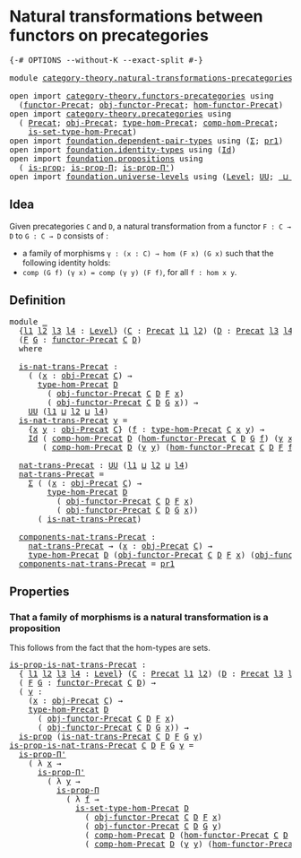 # Natural transformations between functors on precategories

<pre class="Agda"><a id="70" class="Symbol">{-#</a> <a id="74" class="Keyword">OPTIONS</a> <a id="82" class="Pragma">--without-K</a> <a id="94" class="Pragma">--exact-split</a> <a id="108" class="Symbol">#-}</a>

<a id="113" class="Keyword">module</a> <a id="120" href="category-theory.natural-transformations-precategories.html" class="Module">category-theory.natural-transformations-precategories</a> <a id="174" class="Keyword">where</a>

<a id="181" class="Keyword">open</a> <a id="186" class="Keyword">import</a> <a id="193" href="category-theory.functors-precategories.html" class="Module">category-theory.functors-precategories</a> <a id="232" class="Keyword">using</a>
  <a id="240" class="Symbol">(</a><a id="241" href="category-theory.functors-precategories.html#1046" class="Function">functor-Precat</a><a id="255" class="Symbol">;</a> <a id="257" href="category-theory.functors-precategories.html#1611" class="Function">obj-functor-Precat</a><a id="275" class="Symbol">;</a> <a id="277" href="category-theory.functors-precategories.html#1707" class="Function">hom-functor-Precat</a><a id="295" class="Symbol">)</a>
<a id="297" class="Keyword">open</a> <a id="302" class="Keyword">import</a> <a id="309" href="category-theory.precategories.html" class="Module">category-theory.precategories</a> <a id="339" class="Keyword">using</a>
  <a id="347" class="Symbol">(</a> <a id="349" href="category-theory.precategories.html#2242" class="Function">Precat</a><a id="355" class="Symbol">;</a> <a id="357" href="category-theory.precategories.html#2555" class="Function">obj-Precat</a><a id="367" class="Symbol">;</a> <a id="369" href="category-theory.precategories.html#2674" class="Function">type-hom-Precat</a><a id="384" class="Symbol">;</a> <a id="386" href="category-theory.precategories.html#3056" class="Function">comp-hom-Precat</a><a id="401" class="Symbol">;</a>
    <a id="407" href="category-theory.precategories.html#2772" class="Function">is-set-type-hom-Precat</a><a id="429" class="Symbol">)</a>
<a id="431" class="Keyword">open</a> <a id="436" class="Keyword">import</a> <a id="443" href="foundation.dependent-pair-types.html" class="Module">foundation.dependent-pair-types</a> <a id="475" class="Keyword">using</a> <a id="481" class="Symbol">(</a><a id="482" href="foundation-core.dependent-pair-types.html#502" class="Record">Σ</a><a id="483" class="Symbol">;</a> <a id="485" href="foundation-core.dependent-pair-types.html#592" class="Field">pr1</a><a id="488" class="Symbol">)</a>
<a id="490" class="Keyword">open</a> <a id="495" class="Keyword">import</a> <a id="502" href="foundation.identity-types.html" class="Module">foundation.identity-types</a> <a id="528" class="Keyword">using</a> <a id="534" class="Symbol">(</a><a id="535" href="foundation-core.identity-types.html#641" class="Datatype">Id</a><a id="537" class="Symbol">)</a>
<a id="539" class="Keyword">open</a> <a id="544" class="Keyword">import</a> <a id="551" href="foundation.propositions.html" class="Module">foundation.propositions</a> <a id="575" class="Keyword">using</a>
  <a id="583" class="Symbol">(</a> <a id="585" href="foundation-core.propositions.html#1295" class="Function">is-prop</a><a id="592" class="Symbol">;</a> <a id="594" href="foundation-core.propositions.html#6147" class="Function">is-prop-Π</a><a id="603" class="Symbol">;</a> <a id="605" href="foundation-core.propositions.html#6908" class="Function">is-prop-Π&#39;</a><a id="615" class="Symbol">)</a>
<a id="617" class="Keyword">open</a> <a id="622" class="Keyword">import</a> <a id="629" href="foundation.universe-levels.html" class="Module">foundation.universe-levels</a> <a id="656" class="Keyword">using</a> <a id="662" class="Symbol">(</a><a id="663" href="Agda.Primitive.html#597" class="Postulate">Level</a><a id="668" class="Symbol">;</a> <a id="670" href="foundation-core.universe-levels.html#222" class="Primitive">UU</a><a id="672" class="Symbol">;</a> <a id="674" href="Agda.Primitive.html#810" class="Primitive Operator">_⊔_</a><a id="677" class="Symbol">)</a>
</pre>
## Idea

Given precategories `C` and `D`, a natural transformation from a functor `F : C → D` to `G : C → D` consists of :
- a family of morphisms `γ : (x : C) → hom (F x) (G x)`
such that the following identity holds:
- `comp (G f) (γ x) = comp (γ y) (F f)`, for all `f : hom x y`.

## Definition

<pre class="Agda"><a id="991" class="Keyword">module</a> <a id="998" href="category-theory.natural-transformations-precategories.html#998" class="Module">_</a>
  <a id="1002" class="Symbol">{</a><a id="1003" href="category-theory.natural-transformations-precategories.html#1003" class="Bound">l1</a> <a id="1006" href="category-theory.natural-transformations-precategories.html#1006" class="Bound">l2</a> <a id="1009" href="category-theory.natural-transformations-precategories.html#1009" class="Bound">l3</a> <a id="1012" href="category-theory.natural-transformations-precategories.html#1012" class="Bound">l4</a> <a id="1015" class="Symbol">:</a> <a id="1017" href="Agda.Primitive.html#597" class="Postulate">Level</a><a id="1022" class="Symbol">}</a> <a id="1024" class="Symbol">(</a><a id="1025" href="category-theory.natural-transformations-precategories.html#1025" class="Bound">C</a> <a id="1027" class="Symbol">:</a> <a id="1029" href="category-theory.precategories.html#2242" class="Function">Precat</a> <a id="1036" href="category-theory.natural-transformations-precategories.html#1003" class="Bound">l1</a> <a id="1039" href="category-theory.natural-transformations-precategories.html#1006" class="Bound">l2</a><a id="1041" class="Symbol">)</a> <a id="1043" class="Symbol">(</a><a id="1044" href="category-theory.natural-transformations-precategories.html#1044" class="Bound">D</a> <a id="1046" class="Symbol">:</a> <a id="1048" href="category-theory.precategories.html#2242" class="Function">Precat</a> <a id="1055" href="category-theory.natural-transformations-precategories.html#1009" class="Bound">l3</a> <a id="1058" href="category-theory.natural-transformations-precategories.html#1012" class="Bound">l4</a><a id="1060" class="Symbol">)</a>
  <a id="1064" class="Symbol">(</a><a id="1065" href="category-theory.natural-transformations-precategories.html#1065" class="Bound">F</a> <a id="1067" href="category-theory.natural-transformations-precategories.html#1067" class="Bound">G</a> <a id="1069" class="Symbol">:</a> <a id="1071" href="category-theory.functors-precategories.html#1046" class="Function">functor-Precat</a> <a id="1086" href="category-theory.natural-transformations-precategories.html#1025" class="Bound">C</a> <a id="1088" href="category-theory.natural-transformations-precategories.html#1044" class="Bound">D</a><a id="1089" class="Symbol">)</a>
  <a id="1093" class="Keyword">where</a>

  <a id="1102" href="category-theory.natural-transformations-precategories.html#1102" class="Function">is-nat-trans-Precat</a> <a id="1122" class="Symbol">:</a>
    <a id="1128" class="Symbol">(</a> <a id="1130" class="Symbol">(</a><a id="1131" href="category-theory.natural-transformations-precategories.html#1131" class="Bound">x</a> <a id="1133" class="Symbol">:</a> <a id="1135" href="category-theory.precategories.html#2555" class="Function">obj-Precat</a> <a id="1146" href="category-theory.natural-transformations-precategories.html#1025" class="Bound">C</a><a id="1147" class="Symbol">)</a> <a id="1149" class="Symbol">→</a>
      <a id="1157" href="category-theory.precategories.html#2674" class="Function">type-hom-Precat</a> <a id="1173" href="category-theory.natural-transformations-precategories.html#1044" class="Bound">D</a>
        <a id="1183" class="Symbol">(</a> <a id="1185" href="category-theory.functors-precategories.html#1611" class="Function">obj-functor-Precat</a> <a id="1204" href="category-theory.natural-transformations-precategories.html#1025" class="Bound">C</a> <a id="1206" href="category-theory.natural-transformations-precategories.html#1044" class="Bound">D</a> <a id="1208" href="category-theory.natural-transformations-precategories.html#1065" class="Bound">F</a> <a id="1210" href="category-theory.natural-transformations-precategories.html#1131" class="Bound">x</a><a id="1211" class="Symbol">)</a>
        <a id="1221" class="Symbol">(</a> <a id="1223" href="category-theory.functors-precategories.html#1611" class="Function">obj-functor-Precat</a> <a id="1242" href="category-theory.natural-transformations-precategories.html#1025" class="Bound">C</a> <a id="1244" href="category-theory.natural-transformations-precategories.html#1044" class="Bound">D</a> <a id="1246" href="category-theory.natural-transformations-precategories.html#1067" class="Bound">G</a> <a id="1248" href="category-theory.natural-transformations-precategories.html#1131" class="Bound">x</a><a id="1249" class="Symbol">))</a> <a id="1252" class="Symbol">→</a>
    <a id="1258" href="foundation-core.universe-levels.html#222" class="Primitive">UU</a> <a id="1261" class="Symbol">(</a><a id="1262" href="category-theory.natural-transformations-precategories.html#1003" class="Bound">l1</a> <a id="1265" href="Agda.Primitive.html#810" class="Primitive Operator">⊔</a> <a id="1267" href="category-theory.natural-transformations-precategories.html#1006" class="Bound">l2</a> <a id="1270" href="Agda.Primitive.html#810" class="Primitive Operator">⊔</a> <a id="1272" href="category-theory.natural-transformations-precategories.html#1012" class="Bound">l4</a><a id="1274" class="Symbol">)</a>
  <a id="1278" href="category-theory.natural-transformations-precategories.html#1102" class="Function">is-nat-trans-Precat</a> <a id="1298" href="category-theory.natural-transformations-precategories.html#1298" class="Bound">γ</a> <a id="1300" class="Symbol">=</a>
    <a id="1306" class="Symbol">{</a><a id="1307" href="category-theory.natural-transformations-precategories.html#1307" class="Bound">x</a> <a id="1309" href="category-theory.natural-transformations-precategories.html#1309" class="Bound">y</a> <a id="1311" class="Symbol">:</a> <a id="1313" href="category-theory.precategories.html#2555" class="Function">obj-Precat</a> <a id="1324" href="category-theory.natural-transformations-precategories.html#1025" class="Bound">C</a><a id="1325" class="Symbol">}</a> <a id="1327" class="Symbol">(</a><a id="1328" href="category-theory.natural-transformations-precategories.html#1328" class="Bound">f</a> <a id="1330" class="Symbol">:</a> <a id="1332" href="category-theory.precategories.html#2674" class="Function">type-hom-Precat</a> <a id="1348" href="category-theory.natural-transformations-precategories.html#1025" class="Bound">C</a> <a id="1350" href="category-theory.natural-transformations-precategories.html#1307" class="Bound">x</a> <a id="1352" href="category-theory.natural-transformations-precategories.html#1309" class="Bound">y</a><a id="1353" class="Symbol">)</a> <a id="1355" class="Symbol">→</a>
    <a id="1361" href="foundation-core.identity-types.html#641" class="Datatype">Id</a> <a id="1364" class="Symbol">(</a> <a id="1366" href="category-theory.precategories.html#3056" class="Function">comp-hom-Precat</a> <a id="1382" href="category-theory.natural-transformations-precategories.html#1044" class="Bound">D</a> <a id="1384" class="Symbol">(</a><a id="1385" href="category-theory.functors-precategories.html#1707" class="Function">hom-functor-Precat</a> <a id="1404" href="category-theory.natural-transformations-precategories.html#1025" class="Bound">C</a> <a id="1406" href="category-theory.natural-transformations-precategories.html#1044" class="Bound">D</a> <a id="1408" href="category-theory.natural-transformations-precategories.html#1067" class="Bound">G</a> <a id="1410" href="category-theory.natural-transformations-precategories.html#1328" class="Bound">f</a><a id="1411" class="Symbol">)</a> <a id="1413" class="Symbol">(</a><a id="1414" href="category-theory.natural-transformations-precategories.html#1298" class="Bound">γ</a> <a id="1416" href="category-theory.natural-transformations-precategories.html#1307" class="Bound">x</a><a id="1417" class="Symbol">))</a>
       <a id="1427" class="Symbol">(</a> <a id="1429" href="category-theory.precategories.html#3056" class="Function">comp-hom-Precat</a> <a id="1445" href="category-theory.natural-transformations-precategories.html#1044" class="Bound">D</a> <a id="1447" class="Symbol">(</a><a id="1448" href="category-theory.natural-transformations-precategories.html#1298" class="Bound">γ</a> <a id="1450" href="category-theory.natural-transformations-precategories.html#1309" class="Bound">y</a><a id="1451" class="Symbol">)</a> <a id="1453" class="Symbol">(</a><a id="1454" href="category-theory.functors-precategories.html#1707" class="Function">hom-functor-Precat</a> <a id="1473" href="category-theory.natural-transformations-precategories.html#1025" class="Bound">C</a> <a id="1475" href="category-theory.natural-transformations-precategories.html#1044" class="Bound">D</a> <a id="1477" href="category-theory.natural-transformations-precategories.html#1065" class="Bound">F</a> <a id="1479" href="category-theory.natural-transformations-precategories.html#1328" class="Bound">f</a><a id="1480" class="Symbol">))</a>

  <a id="1486" href="category-theory.natural-transformations-precategories.html#1486" class="Function">nat-trans-Precat</a> <a id="1503" class="Symbol">:</a> <a id="1505" href="foundation-core.universe-levels.html#222" class="Primitive">UU</a> <a id="1508" class="Symbol">(</a><a id="1509" href="category-theory.natural-transformations-precategories.html#1003" class="Bound">l1</a> <a id="1512" href="Agda.Primitive.html#810" class="Primitive Operator">⊔</a> <a id="1514" href="category-theory.natural-transformations-precategories.html#1006" class="Bound">l2</a> <a id="1517" href="Agda.Primitive.html#810" class="Primitive Operator">⊔</a> <a id="1519" href="category-theory.natural-transformations-precategories.html#1012" class="Bound">l4</a><a id="1521" class="Symbol">)</a>
  <a id="1525" href="category-theory.natural-transformations-precategories.html#1486" class="Function">nat-trans-Precat</a> <a id="1542" class="Symbol">=</a>
    <a id="1548" href="foundation-core.dependent-pair-types.html#502" class="Record">Σ</a> <a id="1550" class="Symbol">(</a> <a id="1552" class="Symbol">(</a><a id="1553" href="category-theory.natural-transformations-precategories.html#1553" class="Bound">x</a> <a id="1555" class="Symbol">:</a> <a id="1557" href="category-theory.precategories.html#2555" class="Function">obj-Precat</a> <a id="1568" href="category-theory.natural-transformations-precategories.html#1025" class="Bound">C</a><a id="1569" class="Symbol">)</a> <a id="1571" class="Symbol">→</a>
        <a id="1581" href="category-theory.precategories.html#2674" class="Function">type-hom-Precat</a> <a id="1597" href="category-theory.natural-transformations-precategories.html#1044" class="Bound">D</a>
          <a id="1609" class="Symbol">(</a> <a id="1611" href="category-theory.functors-precategories.html#1611" class="Function">obj-functor-Precat</a> <a id="1630" href="category-theory.natural-transformations-precategories.html#1025" class="Bound">C</a> <a id="1632" href="category-theory.natural-transformations-precategories.html#1044" class="Bound">D</a> <a id="1634" href="category-theory.natural-transformations-precategories.html#1065" class="Bound">F</a> <a id="1636" href="category-theory.natural-transformations-precategories.html#1553" class="Bound">x</a><a id="1637" class="Symbol">)</a>
          <a id="1649" class="Symbol">(</a> <a id="1651" href="category-theory.functors-precategories.html#1611" class="Function">obj-functor-Precat</a> <a id="1670" href="category-theory.natural-transformations-precategories.html#1025" class="Bound">C</a> <a id="1672" href="category-theory.natural-transformations-precategories.html#1044" class="Bound">D</a> <a id="1674" href="category-theory.natural-transformations-precategories.html#1067" class="Bound">G</a> <a id="1676" href="category-theory.natural-transformations-precategories.html#1553" class="Bound">x</a><a id="1677" class="Symbol">))</a>
      <a id="1686" class="Symbol">(</a> <a id="1688" href="category-theory.natural-transformations-precategories.html#1102" class="Function">is-nat-trans-Precat</a><a id="1707" class="Symbol">)</a>

  <a id="1712" href="category-theory.natural-transformations-precategories.html#1712" class="Function">components-nat-trans-Precat</a> <a id="1740" class="Symbol">:</a>
    <a id="1746" href="category-theory.natural-transformations-precategories.html#1486" class="Function">nat-trans-Precat</a> <a id="1763" class="Symbol">→</a> <a id="1765" class="Symbol">(</a><a id="1766" href="category-theory.natural-transformations-precategories.html#1766" class="Bound">x</a> <a id="1768" class="Symbol">:</a> <a id="1770" href="category-theory.precategories.html#2555" class="Function">obj-Precat</a> <a id="1781" href="category-theory.natural-transformations-precategories.html#1025" class="Bound">C</a><a id="1782" class="Symbol">)</a> <a id="1784" class="Symbol">→</a>
    <a id="1790" href="category-theory.precategories.html#2674" class="Function">type-hom-Precat</a> <a id="1806" href="category-theory.natural-transformations-precategories.html#1044" class="Bound">D</a> <a id="1808" class="Symbol">(</a><a id="1809" href="category-theory.functors-precategories.html#1611" class="Function">obj-functor-Precat</a> <a id="1828" href="category-theory.natural-transformations-precategories.html#1025" class="Bound">C</a> <a id="1830" href="category-theory.natural-transformations-precategories.html#1044" class="Bound">D</a> <a id="1832" href="category-theory.natural-transformations-precategories.html#1065" class="Bound">F</a> <a id="1834" href="category-theory.natural-transformations-precategories.html#1766" class="Bound">x</a><a id="1835" class="Symbol">)</a> <a id="1837" class="Symbol">(</a><a id="1838" href="category-theory.functors-precategories.html#1611" class="Function">obj-functor-Precat</a> <a id="1857" href="category-theory.natural-transformations-precategories.html#1025" class="Bound">C</a> <a id="1859" href="category-theory.natural-transformations-precategories.html#1044" class="Bound">D</a> <a id="1861" href="category-theory.natural-transformations-precategories.html#1067" class="Bound">G</a> <a id="1863" href="category-theory.natural-transformations-precategories.html#1766" class="Bound">x</a><a id="1864" class="Symbol">)</a>
  <a id="1868" href="category-theory.natural-transformations-precategories.html#1712" class="Function">components-nat-trans-Precat</a> <a id="1896" class="Symbol">=</a> <a id="1898" href="foundation-core.dependent-pair-types.html#592" class="Field">pr1</a>
</pre>
## Properties

### That a family of morphisms is a natural transformation is a proposition

This follows from the fact that the hom-types are sets.

<pre class="Agda"><a id="is-prop-is-nat-trans-Precat"></a><a id="2064" href="category-theory.natural-transformations-precategories.html#2064" class="Function">is-prop-is-nat-trans-Precat</a> <a id="2092" class="Symbol">:</a>
  <a id="2096" class="Symbol">{</a> <a id="2098" href="category-theory.natural-transformations-precategories.html#2098" class="Bound">l1</a> <a id="2101" href="category-theory.natural-transformations-precategories.html#2101" class="Bound">l2</a> <a id="2104" href="category-theory.natural-transformations-precategories.html#2104" class="Bound">l3</a> <a id="2107" href="category-theory.natural-transformations-precategories.html#2107" class="Bound">l4</a> <a id="2110" class="Symbol">:</a> <a id="2112" href="Agda.Primitive.html#597" class="Postulate">Level</a><a id="2117" class="Symbol">}</a> <a id="2119" class="Symbol">(</a><a id="2120" href="category-theory.natural-transformations-precategories.html#2120" class="Bound">C</a> <a id="2122" class="Symbol">:</a> <a id="2124" href="category-theory.precategories.html#2242" class="Function">Precat</a> <a id="2131" href="category-theory.natural-transformations-precategories.html#2098" class="Bound">l1</a> <a id="2134" href="category-theory.natural-transformations-precategories.html#2101" class="Bound">l2</a><a id="2136" class="Symbol">)</a> <a id="2138" class="Symbol">(</a><a id="2139" href="category-theory.natural-transformations-precategories.html#2139" class="Bound">D</a> <a id="2141" class="Symbol">:</a> <a id="2143" href="category-theory.precategories.html#2242" class="Function">Precat</a> <a id="2150" href="category-theory.natural-transformations-precategories.html#2104" class="Bound">l3</a> <a id="2153" href="category-theory.natural-transformations-precategories.html#2107" class="Bound">l4</a><a id="2155" class="Symbol">)</a>
  <a id="2159" class="Symbol">(</a> <a id="2161" href="category-theory.natural-transformations-precategories.html#2161" class="Bound">F</a> <a id="2163" href="category-theory.natural-transformations-precategories.html#2163" class="Bound">G</a> <a id="2165" class="Symbol">:</a> <a id="2167" href="category-theory.functors-precategories.html#1046" class="Function">functor-Precat</a> <a id="2182" href="category-theory.natural-transformations-precategories.html#2120" class="Bound">C</a> <a id="2184" href="category-theory.natural-transformations-precategories.html#2139" class="Bound">D</a><a id="2185" class="Symbol">)</a> <a id="2187" class="Symbol">→</a>
  <a id="2191" class="Symbol">(</a> <a id="2193" href="category-theory.natural-transformations-precategories.html#2193" class="Bound">γ</a> <a id="2195" class="Symbol">:</a>
    <a id="2201" class="Symbol">(</a><a id="2202" href="category-theory.natural-transformations-precategories.html#2202" class="Bound">x</a> <a id="2204" class="Symbol">:</a> <a id="2206" href="category-theory.precategories.html#2555" class="Function">obj-Precat</a> <a id="2217" href="category-theory.natural-transformations-precategories.html#2120" class="Bound">C</a><a id="2218" class="Symbol">)</a> <a id="2220" class="Symbol">→</a>
    <a id="2226" href="category-theory.precategories.html#2674" class="Function">type-hom-Precat</a> <a id="2242" href="category-theory.natural-transformations-precategories.html#2139" class="Bound">D</a>
      <a id="2250" class="Symbol">(</a> <a id="2252" href="category-theory.functors-precategories.html#1611" class="Function">obj-functor-Precat</a> <a id="2271" href="category-theory.natural-transformations-precategories.html#2120" class="Bound">C</a> <a id="2273" href="category-theory.natural-transformations-precategories.html#2139" class="Bound">D</a> <a id="2275" href="category-theory.natural-transformations-precategories.html#2161" class="Bound">F</a> <a id="2277" href="category-theory.natural-transformations-precategories.html#2202" class="Bound">x</a><a id="2278" class="Symbol">)</a>
      <a id="2286" class="Symbol">(</a> <a id="2288" href="category-theory.functors-precategories.html#1611" class="Function">obj-functor-Precat</a> <a id="2307" href="category-theory.natural-transformations-precategories.html#2120" class="Bound">C</a> <a id="2309" href="category-theory.natural-transformations-precategories.html#2139" class="Bound">D</a> <a id="2311" href="category-theory.natural-transformations-precategories.html#2163" class="Bound">G</a> <a id="2313" href="category-theory.natural-transformations-precategories.html#2202" class="Bound">x</a><a id="2314" class="Symbol">))</a> <a id="2317" class="Symbol">→</a>
  <a id="2321" href="foundation-core.propositions.html#1295" class="Function">is-prop</a> <a id="2329" class="Symbol">(</a><a id="2330" href="category-theory.natural-transformations-precategories.html#1102" class="Function">is-nat-trans-Precat</a> <a id="2350" href="category-theory.natural-transformations-precategories.html#2120" class="Bound">C</a> <a id="2352" href="category-theory.natural-transformations-precategories.html#2139" class="Bound">D</a> <a id="2354" href="category-theory.natural-transformations-precategories.html#2161" class="Bound">F</a> <a id="2356" href="category-theory.natural-transformations-precategories.html#2163" class="Bound">G</a> <a id="2358" href="category-theory.natural-transformations-precategories.html#2193" class="Bound">γ</a><a id="2359" class="Symbol">)</a>
<a id="2361" href="category-theory.natural-transformations-precategories.html#2064" class="Function">is-prop-is-nat-trans-Precat</a> <a id="2389" href="category-theory.natural-transformations-precategories.html#2389" class="Bound">C</a> <a id="2391" href="category-theory.natural-transformations-precategories.html#2391" class="Bound">D</a> <a id="2393" href="category-theory.natural-transformations-precategories.html#2393" class="Bound">F</a> <a id="2395" href="category-theory.natural-transformations-precategories.html#2395" class="Bound">G</a> <a id="2397" href="category-theory.natural-transformations-precategories.html#2397" class="Bound">γ</a> <a id="2399" class="Symbol">=</a>
  <a id="2403" href="foundation-core.propositions.html#6908" class="Function">is-prop-Π&#39;</a>
    <a id="2418" class="Symbol">(</a> <a id="2420" class="Symbol">λ</a> <a id="2422" href="category-theory.natural-transformations-precategories.html#2422" class="Bound">x</a> <a id="2424" class="Symbol">→</a>
      <a id="2432" href="foundation-core.propositions.html#6908" class="Function">is-prop-Π&#39;</a>
        <a id="2451" class="Symbol">(</a> <a id="2453" class="Symbol">λ</a> <a id="2455" href="category-theory.natural-transformations-precategories.html#2455" class="Bound">y</a> <a id="2457" class="Symbol">→</a>
          <a id="2469" href="foundation-core.propositions.html#6147" class="Function">is-prop-Π</a>
            <a id="2491" class="Symbol">(</a> <a id="2493" class="Symbol">λ</a> <a id="2495" href="category-theory.natural-transformations-precategories.html#2495" class="Bound">f</a> <a id="2497" class="Symbol">→</a>
              <a id="2513" href="category-theory.precategories.html#2772" class="Function">is-set-type-hom-Precat</a> <a id="2536" href="category-theory.natural-transformations-precategories.html#2391" class="Bound">D</a>
                <a id="2554" class="Symbol">(</a> <a id="2556" href="category-theory.functors-precategories.html#1611" class="Function">obj-functor-Precat</a> <a id="2575" href="category-theory.natural-transformations-precategories.html#2389" class="Bound">C</a> <a id="2577" href="category-theory.natural-transformations-precategories.html#2391" class="Bound">D</a> <a id="2579" href="category-theory.natural-transformations-precategories.html#2393" class="Bound">F</a> <a id="2581" href="category-theory.natural-transformations-precategories.html#2422" class="Bound">x</a><a id="2582" class="Symbol">)</a>
                <a id="2600" class="Symbol">(</a> <a id="2602" href="category-theory.functors-precategories.html#1611" class="Function">obj-functor-Precat</a> <a id="2621" href="category-theory.natural-transformations-precategories.html#2389" class="Bound">C</a> <a id="2623" href="category-theory.natural-transformations-precategories.html#2391" class="Bound">D</a> <a id="2625" href="category-theory.natural-transformations-precategories.html#2395" class="Bound">G</a> <a id="2627" href="category-theory.natural-transformations-precategories.html#2455" class="Bound">y</a><a id="2628" class="Symbol">)</a>
                <a id="2646" class="Symbol">(</a> <a id="2648" href="category-theory.precategories.html#3056" class="Function">comp-hom-Precat</a> <a id="2664" href="category-theory.natural-transformations-precategories.html#2391" class="Bound">D</a> <a id="2666" class="Symbol">(</a><a id="2667" href="category-theory.functors-precategories.html#1707" class="Function">hom-functor-Precat</a> <a id="2686" href="category-theory.natural-transformations-precategories.html#2389" class="Bound">C</a> <a id="2688" href="category-theory.natural-transformations-precategories.html#2391" class="Bound">D</a> <a id="2690" href="category-theory.natural-transformations-precategories.html#2395" class="Bound">G</a> <a id="2692" href="category-theory.natural-transformations-precategories.html#2495" class="Bound">f</a><a id="2693" class="Symbol">)</a> <a id="2695" class="Symbol">(</a><a id="2696" href="category-theory.natural-transformations-precategories.html#2397" class="Bound">γ</a> <a id="2698" href="category-theory.natural-transformations-precategories.html#2422" class="Bound">x</a><a id="2699" class="Symbol">))</a>
                <a id="2718" class="Symbol">(</a> <a id="2720" href="category-theory.precategories.html#3056" class="Function">comp-hom-Precat</a> <a id="2736" href="category-theory.natural-transformations-precategories.html#2391" class="Bound">D</a> <a id="2738" class="Symbol">(</a><a id="2739" href="category-theory.natural-transformations-precategories.html#2397" class="Bound">γ</a> <a id="2741" href="category-theory.natural-transformations-precategories.html#2455" class="Bound">y</a><a id="2742" class="Symbol">)</a> <a id="2744" class="Symbol">(</a><a id="2745" href="category-theory.functors-precategories.html#1707" class="Function">hom-functor-Precat</a> <a id="2764" href="category-theory.natural-transformations-precategories.html#2389" class="Bound">C</a> <a id="2766" href="category-theory.natural-transformations-precategories.html#2391" class="Bound">D</a> <a id="2768" href="category-theory.natural-transformations-precategories.html#2393" class="Bound">F</a> <a id="2770" href="category-theory.natural-transformations-precategories.html#2495" class="Bound">f</a><a id="2771" class="Symbol">)))))</a>
</pre>